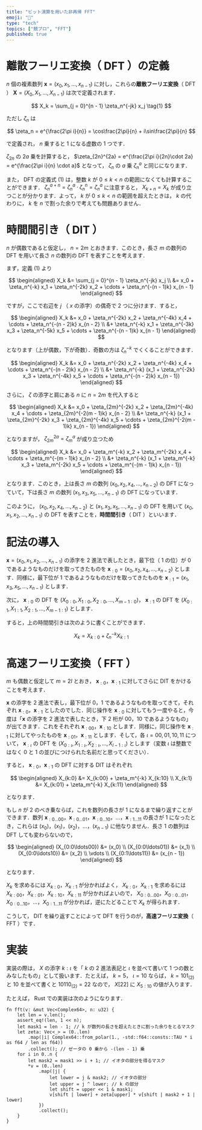 ```yaml
---
title: "ビット演算を用いた非再帰 FFT"
emoji: "🔀"
type: "tech"
topics: ["競プロ", "FFT"]
published: true
---
```


# 離散フーリエ変換（ DFT ）の定義
$n$ 個の複素数列 $\bm{x} = (x_0, x_1, \ldots, x_{n - 1})$ に対し，これらの**離散フーリエ変換**（ DFT ） $\bm{X} = (X_0, X_1, \ldots, X_{n - 1})$ は次で定義されます．

$$
X_k = \sum_{j = 0}^{n - 1} \zeta_n^{-jk} x_j
\tag{1}
$$

ただし $\zeta_n$ は

$$
\zeta_n = e^{\frac{2\pi i}{n}} = \cos\frac{2\pi}{n} + i\sin\frac{2\pi}{n}
$$

で定義され， $n$ 乗すると $1$ になる虚数の 1 つです．

$\zeta_{2n}$ の $2a$ 乗を計算すると， $\zeta_{2n}^{2a} = e^{\frac{2\pi i}{2n}\cdot 2a} = e^{\frac{2\pi i}{n} \cdot a}$ となって， $\zeta_n$ の $a$ 乗 $\zeta_n^a$ と同じになります．

また， DFT の定義式 $(1)$ は，整数 $k$ が $0 \leq k < n$ の範囲になくても計算することができます． $\zeta_n^{a + n} = \zeta_n^a \cdot \zeta_n^n = \zeta_n^a$ に注意すると， $X_{k + n} = X_k$ が成り立つことが分かります．よって， $k$ が $0 \leq k < n$ の範囲を超えたときは， $k$ の代わりに， $k$ を $n$ で割った余りで考えても問題ありません．

# 時間間引き（ DIT ）
$n$ が偶数であると仮定し， $n = 2m$ とおきます．このとき，長さ $m$ の数列の DFT を用いて長さ $n$ の数列の DFT を表すことを考えます．

まず，定義 $(1)$ より

$$
\begin{aligned}
X_k &= \sum_{j = 0}^{n - 1} \zeta_n^{-jk} x_j \\
&= x_0 + \zeta_n^{-k} x_1 + \zeta_n^{-2k} x_2 + \cdots + \zeta_n^{-(n - 1)k} x_{n - 1}
\end{aligned}
$$

ですが，ここで右辺を $j$ （ $x$ の添字）の偶奇で 2 つに分けます．すると，

$$
\begin{aligned}
X_k &= x_0 + \zeta_n^{-2k} x_2 + \zeta_n^{-4k} x_4 + \cdots + \zeta_n^{-(n - 2)k} x_{n - 2} \\
&+ \zeta_n^{-k} x_1 + \zeta_n^{-3k} x_3 + \zeta_n^{-5k} x_5 + \cdots + \zeta_n^{-(n - 1)k} x_{n - 1}
\end{aligned}
$$

となります（上が偶数，下が奇数）．奇数の方は $\zeta_n^{-k}$ でくくることができます．

$$
\begin{aligned}
X_k &= x_0 + \zeta_n^{-2k} x_2 + \zeta_n^{-4k} x_4 + \cdots + \zeta_n^{-(n - 2)k} x_{n - 2} \\
&+ \zeta_n^{-k} (x_1 + \zeta_n^{-2k} x_3 + \zeta_n^{-4k} x_5 + \cdots + \zeta_n^{-(n - 2)k} x_{n - 1})
\end{aligned}
$$

さらに， $\zeta$ の添字と肩にある $n$ に $n = 2m$ を代入すると

$$
\begin{aligned}
X_k &= x_0 + \zeta_{2m}^{-2k} x_2 + \zeta_{2m}^{-4k} x_4 + \cdots + \zeta_{2m}^{-2(m - 1)k} x_{n - 2} \\
&+ \zeta_n^{-k} (x_1 + \zeta_{2m}^{-2k} x_3 + \zeta_{2m}^{-4k} x_5 + \cdots + \zeta_{2m}^{-2(m - 1)k} x_{n - 1})
\end{aligned}
$$

となりますが， $\zeta_{2m}^{2a} = \zeta_m^a$ が成り立つため

$$
\begin{aligned}
X_k &= x_0 + \zeta_m^{-k} x_2 + \zeta_m^{-2k} x_4 + \cdots + \zeta_m^{-(m - 1)k} x_{n - 2} \\
&+ \zeta_n^{-k} (x_1 + \zeta_m^{-k} x_3 + \zeta_m^{-2k} x_5 + \cdots + \zeta_m^{-(m - 1)k} x_{n - 1})
\end{aligned}
$$

となります．このとき，上は長さ $m$ の数列 $(x_0, x_2, x_4, \ldots, x_{n - 2})$ の DFT になっていて，下は長さ $m$ の数列 $(x_1, x_3, x_5, \ldots, x_{n - 1})$ の DFT になっています．

このように， $(x_0, x_2, x_4, \ldots, x_{n - 2})$ と $(x_1, x_3, x_5, \ldots, x_{n - 1})$ の DFT を用いて $(x_0, x_1, x_2, \ldots, x_{n - 1})$ の DFT を表すことを，**時間間引き**（ DIT ）といいます．

# 記法の導入
$\bm{x} = (x_0, x_1, x_2, \ldots, x_{n - 1})$ の添字を 2 進法で表したとき，最下位（ 1 の位）が $0$ であるようなものだけを取ってきたものを $\bm{x}_{:0} = (x_0, x_2, x_4, \ldots, x_{n - 2})$ とします．同様に，最下位が $1$ であるようなものだけを取ってきたものを $\bm{x}_{:1} = (x_1, x_3, x_5, \ldots, x_{n - 1})$ とします．

次に， $\bm{x}_{:0}$ の DFT を $(X_{0:0}, X_{1:0}, X_{2:0}, \ldots, X_{m - 1:0})$， $\bm{x}_{:1}$ の DFT を $(X_{0:1}, X_{1:1}, X_{2:1}, \ldots, X_{m - 1:1})$ とします．

すると，上の時間間引きは次のように書くことができます．

$$
X_k = X_{k:0} + \zeta_n^{-k} X_{k:1}
$$

# 高速フーリエ変換（ FFT ）
$m$ も偶数と仮定して $m = 2l$ とおき， $\bm{x}_{:0}$，$\bm{x}_{:1}$ に対してさらに DIT をかけることを考えます．

$\bm{x}$ の添字を 2 進法で表し，最下位が $0$，$1$ であるようなものを取ってきて，それぞれ $\bm{x}_{:0}$，$\bm{x}_{:1}$ としたのでした．同じ操作を $\bm{x}_{:0}$ に対してもう一度やると，今度は「$\bm{x}$ の添字を 2 進法で表したとき，下 2 桁が $00$，$10$ であるようなもの」が出てきます．これをそれぞれ $\bm{x}_{:00}$，$\bm{x}_{:10}$ とします．同様に，同じ操作を $\bm{x}_{:1}$ に対してやったものを $\bm{x}_{:01}$，$\bm{x}_{:11}$ とします．そして，各 $\iota = 00, 01, 10, 11$ について， $\bm{x}_{:\iota}$ の DFT を $(X_{0:\iota}, X_{1:\iota}, X_{2:\iota}, \ldots, X_{l - 1:\iota})$ とします（変数 $\iota$ は整数ではなく $0$ と $1$ の並びにつけられた名前だと思ってください）．

すると， $\bm{x}_{:0}$，$\bm{x}_{:1}$ の DFT に対する DIT はそれぞれ

$$
\begin{aligned}
X_{k:0} &= X_{k:00} + \zeta_m^{-k} X_{k:10} \\
X_{k:1} &= X_{k:01} + \zeta_m^{-k} X_{k:11}
\end{aligned}
$$

となります．

もし $n$ が $2$ のべき乗ならば，これを数列の長さが $1$ になるまで繰り返すことができます．数列 $\bm{x}_{:0\ldots00}$，$\bm{x}_{:0\ldots01}$，$\bm{x}_{:0\ldots10}$，$\ldots$，$\bm{x}_{:1\ldots11}$ の長さが $1$ になったとき，これらは $(x_0)$，$(x_1)$，$(x_2)$，$\ldots$，$(x_{n - 1})$ に他なりません．長さ $1$ の数列は DFT しても変わらないので，

$$
\begin{aligned}
(X_{0:0\ldots00}) &= (x_0) \\
(X_{0:0\ldots01}) &= (x_1) \\
(X_{0:0\ldots10}) &= (x_2) \\
\vdots \\
(X_{0:1\ldots11}) &= (x_{n - 1})
\end{aligned}
$$

となります．

$X_k$ を求めるには $X_{k:0}$，$X_{k:1}$ が分かればよく， $X_{k:0}$，$X_{k:1}$ を求めるには $X_{k:00}$，$X_{k:01}$，$X_{k:10}$，$X_{k:11}$ が分かればよいので， $X_{0:0\ldots00}$，$X_{0:0\ldots01}$，$X_{0:0\ldots10}$，$\ldots$，$X_{0:1\ldots11}$ が分かれば，逆にたどることで $X_k$ が得られます．

こうして， DIT を繰り返すことによって DFT を行うのが，**高速フーリエ変換**（ FFT ）です．

# 実装
実装の際は， $X$ の添字 $k:\iota$ を「 $k$ の $2$ 進法表記と $\iota$ を並べて書いて 1 つの数とみなしたもの」として扱います．たとえば， $k = 5$， $\iota = 10$ ならば， $k = 101_{(2)}$ と $10$ を並べて書くと $10110_{(2)} = 22$ なので， $X[22]$ に $X_{5:10}$ の値が入ります．

たとえば， Rust での実装は次のようになります．
```rust:FFT の Rust による実装
fn fft(v: &mut Vec<Complex64>, n: u32) {
    let len = v.len();
    assert_eq!(len, 1 << n);
    let mask1 = len - 1; // k が数列の長さを超えたときに割った余りをとるマスク
    let zeta: Vec<_> = (0..len)
        .map(|i| Complex64::from_polar(1., -std::f64::consts::TAU * i as f64 / len as f64))
        .collect(); // ゼータの 0 乗から -(len - 1) 乗
    for i in 0..n {
        let mask2 = mask1 >> i + 1; // イオタの部分を得るマスク
        *v = (0..len)
            .map(|j| {
                let lower = j & mask2; // イオタの部分
                let upper = j ^ lower; // k の部分
                let shift = upper << 1 & mask1;
                v[shift | lower] + zeta[upper] * v[shift | mask2 + 1 | lower]
            })
            .collect();
    }
}
```